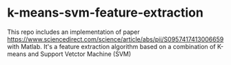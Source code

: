 # k-means-svm-feature-extraction

This repo includes an implementation of paper https://www.sciencedirect.com/science/article/abs/pii/S0957417413006659 with Matlab. It's a feature extraction algorithm based on a combination of K-means and Support Vetctor Machine (SVM)

